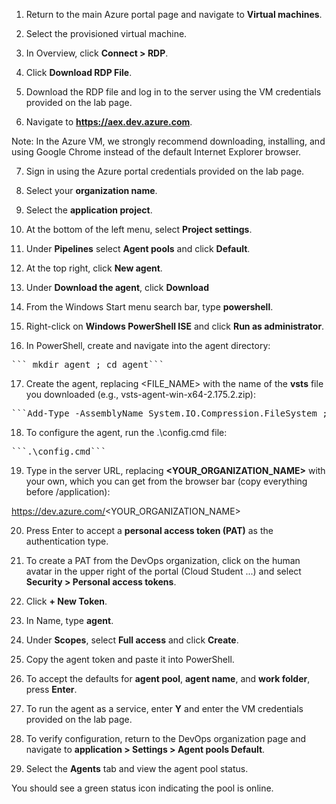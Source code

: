 1. Return to the main Azure portal page and navigate to **Virtual machines**.

2. Select the provisioned virtual machine.

3. In Overview, click **Connect > RDP**.

4. Click **Download RDP File**.

5. Download the RDP file and log in to the server using the VM credentials provided on the lab page.

6. Navigate to **https://aex.dev.azure.com**.

 Note: In the Azure VM, we strongly recommend downloading, installing, and using Google Chrome instead of the default Internet Explorer browser.

7. Sign in using the Azure portal credentials provided on the lab page.

8. Select your **organization name**.

9. Select the **application project**.

10. At the bottom of the left menu, select **Project settings**.

11. Under **Pipelines** select **Agent pools** and click **Default**.

12. At the top right, click **New agent**.

13. Under **Download the agent**, click **Download**

14. From the Windows Start menu search bar, type **powershell**.

15. Right-click on **Windows PowerShell ISE** and click **Run as administrator**.

16. In PowerShell, create and navigate into the agent directory:

<pre>``` mkdir agent ; cd agent```</pre>

17. Create the agent, replacing <FILE_NAME> with the name of the **vsts** file you downloaded (e.g., vsts-agent-win-x64-2.175.2.zip):

<pre>```Add-Type -AssemblyName System.IO.Compression.FileSystem ; [System.IO.Compression.ZipFile]::ExtractToDirectory("$HOME\Downloads\<FILE_NAME>", "$PWD")```</pre>

18. To configure the agent, run the .\config.cmd file:

<pre>```.\config.cmd```</pre>

19. Type in the server URL, replacing **<YOUR_ORGANIZATION_NAME>** with your own, which you can get from the browser bar (copy everything before /application):

https://dev.azure.com/<YOUR_ORGANIZATION_NAME>

20. Press Enter to accept a **personal access token (PAT)** as the authentication type.

21. To create a PAT from the DevOps organization, click on the human avatar in the upper right of the portal (Cloud Student ...) and select **Security > Personal access tokens**.

22. Click **+ New Token**.

23. In Name, type **agent**.

24. Under **Scopes**, select **Full access** and click **Create**.

25. Copy the agent token and paste it into PowerShell.

26. To accept the defaults for **agent pool**, **agent name**, and **work folder**, press **Enter**.

27. To run the agent as a service, enter **Y** and enter the VM credentials provided on the lab page.

28. To verify configuration, return to the DevOps organization page and navigate to **application > Settings > Agent pools Default**.

29. Select the **Agents** tab and view the agent pool status.

You should see a green status icon indicating the pool is online.
